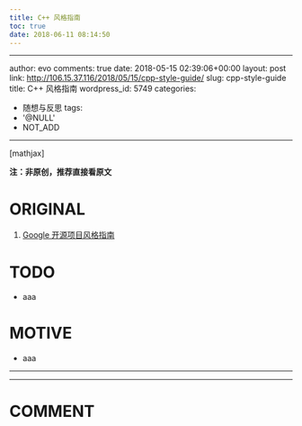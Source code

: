 ```yaml
---
title: C++ 风格指南
toc: true
date: 2018-06-11 08:14:50
---
```

---
author: evo
comments: true
date: 2018-05-15 02:39:06+00:00
layout: post
link: http://106.15.37.116/2018/05/15/cpp-style-guide/
slug: cpp-style-guide
title: C++ 风格指南
wordpress_id: 5749
categories:
- 随想与反思
tags:
- '@NULL'
- NOT_ADD
---

<!-- more -->

[mathjax]

**注：非原创，推荐直接看原文**


# ORIGINAL





 	
  1. [Google 开源项目风格指南](http://zh-google-styleguide.readthedocs.io/en/latest/contents/)




# TODO





 	
  * aaa




# MOTIVE





 	
  * aaa





* * *



























* * *





# COMMENT



